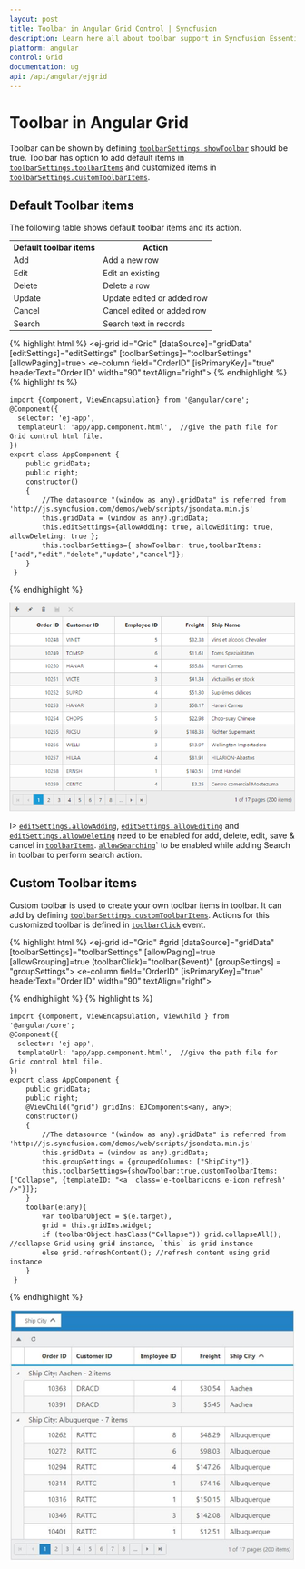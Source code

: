 ```yaml
---
layout: post
title: Toolbar in Angular Grid Control | Syncfusion
description: Learn here all about toolbar support in Syncfusion Essential Angular Grid control, it's elements, and more.
platform: angular
control: Grid
documentation: ug
api: /api/angular/ejgrid
---
```

# Toolbar in Angular Grid

Toolbar can be shown by defining [`toolbarSettings.showToolbar`](https://help.syncfusion.com/api/angular/ejgrid#members:toolbarsettings-showtoolbar "showToolbar") should be true. Toolbar has option to add default items in [`toolbarSettings.toolbarItems`](https://help.syncfusion.com/api/angular/ejgrid#members:toolbarsettings-toolbaritems "toolbarItems") and customized items in [`toolbarSettings.customToolbarItems`](https://help.syncfusion.com/api/angular/ejgrid#members:toolbarsettings-customtoolbaritems "customToolbarItems").

## Default Toolbar items

The following table shows default toolbar items and its action. 

<table>
<tr>
<th>
Default toolbar items</th><th>
Action</th></tr>
<tr>
<td>
Add</td><td>
Add a new row</td></tr>
<tr>
<td>
Edit</td><td>
Edit an existing</td></tr>
<tr>
<td>
Delete</td><td>
Delete a row</td></tr>
<tr>
<td>
Update</td><td>
Update edited or added row</td></tr>
<tr>
<td>
Cancel</td><td>
Cancel edited or added row</td></tr>
<tr>
<td>
Search</td><td>
Search text in records</td></tr>
</table>


{% highlight html %}
<ej-grid id="Grid" [dataSource]="gridData" [editSettings]="editSettings" [toolbarSettings]="toolbarSettings" [allowPaging]=true>
    <e-columns>
        <e-column field="OrderID" [isPrimaryKey]="true" headerText="Order ID" width="90" textAlign="right"></e-column>
        <e-column field="CustomerID" headerText= 'Customer ID' width= 90></e-column>
        <e-column field="EmployeeID" headerText='Employee ID' editType="dropdownedit" textAlign="right" width="80"></e-column>
        <e-column field="Freight" headerText= 'Freight' textAlign="right" editType= "numericedit" width="80" format= "{0:C}" ></e-column>
        <e-column field="ShipName" headerText='Ship Name' width="150"  ></e-column>
    </e-columns>
</ej-grid>
{% endhighlight %}
{% highlight ts %}

    import {Component, ViewEncapsulation} from '@angular/core';
    @Component({
      selector: 'ej-app',
      templateUrl: 'app/app.component.html',  //give the path file for Grid control html file.
    })
    export class AppComponent {
        public gridData;
        public right;
    	constructor()
        {
            //The datasource "(window as any).gridData" is referred from 'http://js.syncfusion.com/demos/web/scripts/jsondata.min.js'
            this.gridData = (window as any).gridData;
            this.editSettings={allowAdding: true, allowEditing: true, allowDeleting: true };
            this.toolbarSettings={ showToolbar: true,toolbarItems: ["add","edit","delete","update","cancel"]};
        }
     }

{% endhighlight %}


![Toolbar in Angular Grid.](toolbar_images/angular-grid-toolbar.png)


I> [`editSettings.allowAdding`](https://help.syncfusion.com/api/angular/ejgrid#members:editsettings-allowadding "allowAdding"), [`editSettings.allowEditing`](https://help.syncfusion.com/api/angular/ejgrid#members:editsettings-allowediting "allowEditing") and [`editSettings.allowDeleting`](https://help.syncfusion.com/api/angular/ejgrid#members:editsettings-allowdeleting "allowdeleting") need to be enabled for add, delete, edit, save & cancel in [`toolbarItems`](https://help.syncfusion.com/api/angular/ejgrid#members:toolbarsettings-toolbaritems "toolbaritems"). [`allowSearching`](https://help.syncfusion.com/api/angular/ejgrid#members:allowsearching "allowsearching")` to be enabled while adding Search in toolbar to perform search action.

## Custom Toolbar items

Custom toolbar is used to create your own toolbar items in toolbar. It can add by defining [`toolbarSettings.customToolbarItems`](https://help.syncfusion.com/api/angular/ejgrid#members:toolbarsettings-customtoolbaritems "customToolbarItems").  Actions for this customized toolbar is defined in [`toolbarClick`](https://help.syncfusion.com/api/angular/ejgrid#events:toolbarclick "toolbarclick") event.

{% highlight html %}
<ej-grid id="Grid" #grid [dataSource]="gridData" [toolbarSettings]="toolbarSettings" [allowPaging]=true [allowGrouping]=true (toolbarClick)="toolbar($event)" [groupSettings] = "groupSettings">
    <e-columns>
        <e-column field="OrderID" [isPrimaryKey]="true" headerText="Order ID" width="90" textAlign="right"></e-column>
        <e-column field="CustomerID" headerText= 'Customer ID' width= 90></e-column>
        <e-column field="EmployeeID" headerText='Employee ID' editType="dropdownedit" textAlign="right" width="80"></e-column>
        <e-column field="Freight" headerText= 'Freight' textAlign="right" editType= "numericedit" width="80" format= "{0:C}" ></e-column>
        <e-column field="ShipName" headerText='Ship Name' width="150"  ></e-column>
    </e-columns>
</ej-grid>

<style type="text/css" class="cssStyles">
  .refresh:before {
        content: "\e677";
  }
  .Collapse:before {
        content: "\e625";
  }
</style>

{% endhighlight %}
{% highlight ts %}

    import {Component, ViewEncapsulation, ViewChild } from '@angular/core';
    @Component({
      selector: 'ej-app',
      templateUrl: 'app/app.component.html',  //give the path file for Grid control html file.
    })
    export class AppComponent {
        public gridData;
        public right;
        @ViewChild("grid") gridIns: EJComponents<any, any>;  
    	constructor()
        {
            //The datasource "(window as any).gridData" is referred from 'http://js.syncfusion.com/demos/web/scripts/jsondata.min.js'
            this.gridData = (window as any).gridData;
            this.groupSettings = {groupedColumns: ["ShipCity"]},
            this.toolbarSettings={showToolbar:true,customToolbarItems:["Collapse", {templateID: "<a  class='e-toolbaricons e-icon refresh' />"}]};
        }
        toolbar(e:any){
            var toolbarObject = $(e.target),
            grid = this.gridIns.widget;
            if (toolbarObject.hasClass("Collapse")) grid.collapseAll(); //collapse Grid using grid instance, `this` is grid instance
            else grid.refreshContent(); //refresh content using grid instance
        }
     }

{% endhighlight %}

![Custom toolbar items in Angular Grid.](toolbar_images/angular-grid-custom-toolbar-items.jpeg)


